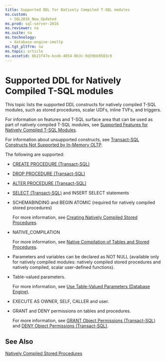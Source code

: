 ```yaml
---
title: Supported DDL for Natively Compiled T-SQL modules
ms.custom: 
  - SQL2016_New_Updated
ms.prod: sql-server-2016
ms.reviewer: na
ms.suite: na
ms.technology: 
  - database-engine-imoltp
ms.tgt_pltfrm: na
ms.topic: article
ms.assetid: 6b21f47e-bceb-4054-8b3c-9d39bb9583c0
---
```

# Supported DDL for Natively Compiled T-SQL modules
  This topic lists the supported DDL constructs for natively compiled T\-SQL modules, such as stored procedures, scalar UDFs, inline TVFs, and triggers.  
  
 For information on features and T\-SQL surface area that can be used as part of natively compiled T\-SQL modules, see [Supported Features for Natively Compiled T-SQL Modules](../../Topics/TopicNameNotContainA/Supported-Features-for-Natively-Compiled-T-SQL-Modules.md).  
  
 For information about unsupported constructs, see [Transact-SQL Constructs Not Supported by In-Memory OLTP](../../Topics/TopicNameNotContainA/Transact-SQL-Constructs-Not-Supported-by-In-Memory-OLTP.md).  
  
 The following are supported:  
  
-   [CREATE PROCEDURE &#40;Transact-SQL&#41;](../Topic/CREATE%20PROCEDURE%20\(Transact-SQL\).md)  
  
-   [DROP PROCEDURE &#40;Transact-SQL&#41;](../Topic/DROP%20PROCEDURE%20\(Transact-SQL\).md)  
  
-   [ALTER PROCEDURE &#40;Transact-SQL&#41;](../Topic/ALTER%20PROCEDURE%20\(Transact-SQL\).md)  
  
-   [SELECT &#40;Transact-SQL&#41;](../Topic/SELECT%20\(Transact-SQL\).md) and INSERT SELECT statements  
  
-   SCHEMABINDING and BEGIN ATOMIC \(required for natively compiled stored procedures\)  
  
     For more information, see [Creating Natively Compiled Stored Procedures](../../Topics/TopicNameNotContainA/Creating-Natively-Compiled-Stored-Procedures.md).  
  
-   NATIVE\_COMPILATION  
  
     For more information, see [Native Compilation of Tables and Stored Procedures](../../Topics/TopicNameNotContainA/Native-Compilation-of-Tables-and-Stored-Procedures.md).  
  
-   Parameters and variables can be declared as NOT NULL \(available only for natively compiled modules: natively compiled stored procedures and natively compiled, scalar user\-defined functions\).  
  
-   Table\-valued parameters.  
  
     For more information, see [Use Table-Valued Parameters &#40;Database Engine&#41;](../../Topics/TopicNameNotContainA/Use-Table-Valued-Parameters--Database-Engine-.md).  
  
-   EXECUTE AS OWNER, SELF, CALLER and user.  
  
-   GRANT and DENY permissions on tables and procedures.  
  
     For more information, see [GRANT Object Permissions &#40;Transact-SQL&#41;](../Topic/GRANT%20Object%20Permissions%20\(Transact-SQL\).md) and [DENY Object Permissions &#40;Transact-SQL&#41;](../Topic/DENY%20Object%20Permissions%20\(Transact-SQL\).md).  
  
## See Also  
 [Natively Compiled Stored Procedures](../../Topics/TopicNameNotContainA/Natively-Compiled-Stored-Procedures.md)  
  
  
